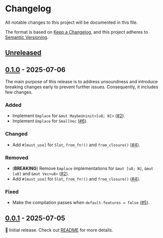 # Changelog

All notable changes to this project will be documented in this file.

The format is based on [Keep a Changelog](https://keepachangelog.com/en/1.1.0/), and this project
adheres to [Semantic Versioning](https://semver.org/spec/v2.0.0.html).

<!--
Here's a template for each release section. This file should only include changes that are
noticeable to end-users since the last release. For developers, this project follows
[Conventional Commits](https://www.conventionalcommits.org/en/v1.0.0/) to track changes.

## [1.0.0] - YYYY-MM-DD

### Added

- (**BREAKING**) Always place breaking changes at the top.
- Append other changes in chronological order under the relevant subsections.

### Changed

### Deprecated

### Removed

### Fixed

### Security

[1.0.0]: https://github.com/user/repo/compare/v0.0.0..v1.0.0
-->

## [Unreleased]

## [0.1.0] - 2025-07-06

The main purpose of this release is to address unsoundness and introduce breaking changes early to
prevent further issues. Consequently, it includes few changes.

### Added

- Implement `Emplace` for `&mut MaybeUninit<[u8; N]>` ([#2]).
- Implement `Emplace` for `SmallVec` ([#6]).

### Changed

- Add `#[must_use]` for `Slot`, `from_fn!()` and `from_closure()` ([#4]).

### Removed

- (**BREAKING**) Remove `Emplace` implementations for `&mut [u8; N]`, `&mut [u8]` and `&mut Vec<u8>`
  ([#2]).
- Add `#[must_use]` for `Slot`, `from_fn!()` and `from_closure()` ([#4]).

### Fixed

- Make the compilation passes when `default-features = false` ([#5]).

[#6]: https://github.com/loichyan/dynify/pull/6
[#5]: https://github.com/loichyan/dynify/pull/5
[#4]: https://github.com/loichyan/dynify/pull/4
[#2]: https://github.com/loichyan/dynify/pull/2

## [0.0.1] - 2025-07-05

🎉 Initial release. Check out [README](https://github.com/loichyan/dynify/blob/v0.0.1/README.md) for
more details.

[Unreleased]: https://github.com/loichyan/dynify/compare/v0.1.0..HEAD
[0.1.0]: https://github.com/loichyan/dynify/releases/tag/v0.1.0
[0.0.1]: https://github.com/loichyan/dynify/releases/tag/v0.0.1
